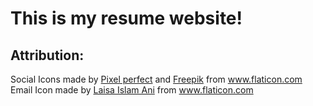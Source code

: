
<h1>This is my resume website!</h1>

<h2>Attribution:</h2>
<div>Social Icons made by <a href="https://www.flaticon.com/authors/pixel-perfect" title="Pixel perfect">Pixel perfect</a> and  <a href="https://www.freepik.com" title="Freepik">Freepik</a> from <a href="https://www.flaticon.com/" title="Flaticon">www.flaticon.com</a></div>
<div>Email Icon made by <a href="https://www.flaticon.com/authors/laisa-islam-ani" title="Laisa Islam Ani">Laisa Islam Ani</a> from <a href="https://www.flaticon.com/" title="Flaticon">www.flaticon.com</a></div>